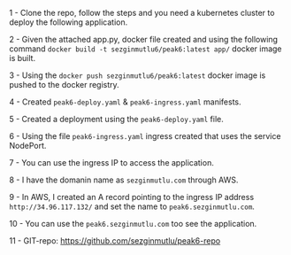 1 - Clone the repo, follow the steps and you need a kubernetes cluster to deploy the following application.

2 - Given the attached app.py, docker file created and using the following command `docker build -t sezginmutlu6/peak6:latest app/` docker image is built.

3 - Using the `docker push sezginmutlu6/peak6:latest` docker image is pushed to the docker registry.

4 - Created `peak6-deploy.yaml` & `peak6-ingress.yaml` manifests.

5 - Created a deployment using the `peak6-deploy.yaml` file.

6 - Using the file `peak6-ingress.yaml` ingress created that uses the service NodePort.

7 - You can use the ingress IP to access the application. 

8 - I have the domanin name as `sezginmutlu.com` through AWS. 

9 - In AWS, I created an A record pointing to the ingress IP address `http://34.96.117.132/` and set the name to `peak6.sezginmutlu.com`.

10 - You can use the `peak6.sezginmutlu.com` too see the application.

11 - GIT-repo: https://github.com/sezginmutlu/peak6-repo

  
